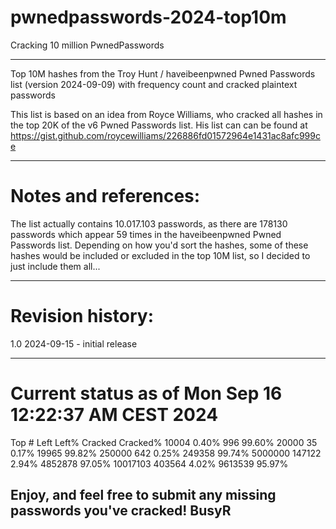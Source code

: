 # pwnedpasswords-2024-top10m
Cracking 10 million PwnedPasswords 

--------

Top 10M hashes from the Troy Hunt / haveibeenpwned Pwned Passwords list (version 2024-09-09) with frequency count and cracked plaintext passwords

This list is based on an idea from Royce Williams, who cracked all hashes in the top 20K of the v6 Pwned Passwords list. His list can can be found at https://gist.github.com/roycewilliams/226886fd01572964e1431ac8afc999ce

--------
# Notes and references:
The list actually contains 10.017.103 passwords, as there are 178130 passwords
which appear 59 times in the haveibeenpwned Pwned Passwords list. Depending on
how you'd sort the hashes, some of these hashes would be included or excluded
in the top 10M list, so I decided to just include them all...

--------
# Revision history:
1.0  2024-09-15 - initial release

--------
# Current status as of Mon Sep 16 12:22:37 AM CEST 2024
Top # Left Left%	Cracked	Cracked%
10004 0.40%	996	99.60%
20000	35	0.17%	19965	99.82%
250000	642	0.25%	249358	99.74%
5000000	147122	2.94%	4852878	97.05%
10017103	403564	4.02%	9613539	95.97%

Enjoy, and feel free to submit any missing passwords you've cracked!
BusyR
--------
